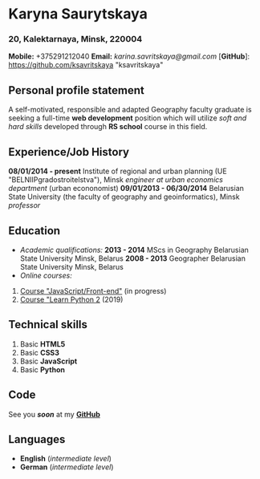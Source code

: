 # **Karyna Saurytskaya**
### 20, Kalektarnaya, Minsk, 220004
**Mobile:** +375291212040     **Email:** _karina.savritskaya@gmail.com_
          [**GitHub**]: https://github.com/ksavritskaya "ksavritskaya"
## Personal profile statement

A self-motivated, responsible and adapted Geography faculty graduate is seeking a full-time **web development** position which will utilize *soft and hard skills* developed through **RS school** course in this field.

## Experience/Job History

**08/01/2014 - present**
Institute of regional and urban planning (UE "BELNIIPgradostroitelstva"), Minsk
*engineer at urban economics department* (urban econonomist)
**09/01/2013 - 06/30/2014**
Belarusian State University (the faculty of geography and geoinformatics), Minsk
*professor*

## Education
 * *Аcademic qualifications:*
**2013 - 2014** MScs in Geography
                Belarusian State University
                Minsk, Belarus
**2008 - 2013** Geographer
                Belarusian State University
                Minsk, Belarus
 * *Online courses:*
 1) [Course "JavaScript/Front-end"](https://rs.school/js/) (in progress)
 2) [Course "Learn Python 2](https://www.codecademy.com/learn/learn-python) (2019)
 
 ## Technical skills
 
 1. Basic **HTML5**
 1. Basic **CSS3**
 1. Basic **JavaScript**
 1. Basic **Python**
 
## Code

See you *__soon__* at my [**GitHub**](https://github.com/ksavritskaya)

## Languages

* __English__ (_intermediate level_)
* __German__ (_intermediate level_)

